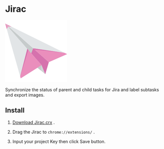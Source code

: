 # Jirac

![](https://github.com/hubingliang/jira-sync/blob/master/static/icons/main.png)

Synchronize the status of parent and child tasks for Jira and label subtasks and export images.

## Install

1. [Download Jirac.crx](https://github.com/hubingliang/jirac/releases/tag/1.0.0) .

2. Drag the Jirac to `chrome://extensions/` .

3. Input your project Key then click Save button.


